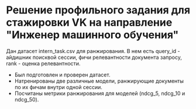 # Решение профильного задания для стажировки VK на направление "Инженер машинного обучения"
Дан датасет intern_task.csv для ранжирования. 
В нем есть query_id - айдишник поисквой сессии, фичи релевантности документа запросу, rank - оценка релевантности.
- Был подготовлен и проверен датасет.
- Натренированы две различные модели, ранжирующие документы по их фичам внутри одной сессии.
- Посчитаны метрики ранжирования для моделей (ndcg_5, ndcg_10 и ndcg_50).
